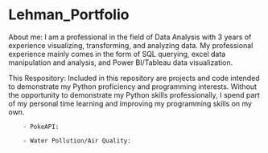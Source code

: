 # Lehman_Portfolio
  
  About me:
I am a professional in the field of Data Analysis with 3 years of experience visualizing, transforming, and analyzing data. My professional experience mainly comes in the form of SQL querying, excel data manipulation and analysis, and Power BI/Tableau data visualization. 

  This Respository:
Included in this repository are projects and code intended to demonstrate my Python proficiency and programming interests. Without the opportunity to demonstrate my Python skills professionally, I spend part of my personal time learning and improving my programming skills on my own.

		- PokeAPI:
	
		- Water Pollution/Air Quality:
	
